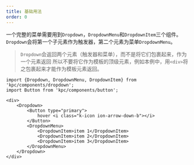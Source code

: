 ```yaml
---
title: 基础用法
order: 0
---
```


一个完整的菜单需要用到`Dropdown`，`DropdownMenu`和`DropdownItem`三个组件。
`Dropdown`会将第一个子元素作为触发器，第二个元素为菜单`DropdownMenu`。

> `Dropdown`会返回两个元素（触发器和菜单），而不是将它们包裹起来，作为一个元素返回
> 所以不要将它作为模板的顶级元素，例如本例中，用`<div>`将之包裹起来才能作为模板元素返回。

```vdt
import {Dropdown, DropdownMenu, DropdownItem} from 'kpc/components/dropdown';
import Button from 'kpc/components/button';

<div>
    <Dropdown>
        <Button type="primary">
            hover <i class="k-icon ion-arrow-down-b"></i>
        </Button>
        <DropdownMenu>
            <DropdownItem>item 1</DropdownItem>
            <DropdownItem>item 2</DropdownItem>
            <DropdownItem>item 3</DropdownItem>
        </DropdownMenu>
    </Dropdown>
</div>
```

